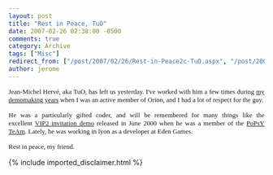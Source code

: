 ```yaml
---
layout: post
title: "Rest in Peace, TuO"
date: 2007-02-26 02:38:00 -0500
comments: true
category: Archive
tags: ["Misc"]
redirect_from: ["/post/2007/02/26/Rest-in-Peace2c-TuO.aspx", "/post/2007/02/26/rest-in-peace2c-tuo.aspx"]
author: jerome
---
```

<!-- more -->
<p align="justify">
<font face="Verdana" size="2">Jean-Michel Herv&eacute;, aka TuO, has left us yesterday. I&#39;ve worked with him a few times during </font><a href="http://www.pouet.net/groups.php?which=7"><font face="Verdana" size="2">my demomaking years</font></a><font face="Verdana" size="2">&nbsp;when I was an active member of Orion, and I had a lot of respect for the guy.</font>
</p>
<p align="justify">
<font face="Verdana" size="2">He was a particularly gifted coder, and will be remembered for many things like the excellent&nbsp;</font><a href="http://www.pouet.net/prod.php?which=10"><font face="Verdana" size="2">VIP2 invitation demo</font></a><font face="Verdana" size="2">&nbsp;released in June 2000 when he was a member of the <span class="mw-headline"><a href="http://www.pouet.net/groups.php?which=15">PoPsY TeAm</a></span>. Lately, he was working in lyon as a developer at Eden Games.</font>
</p>
<p align="justify">
<font face="Verdana" size="2">Rest in peace, my friend.</font>
</p>

{% include imported_disclaimer.html %}
